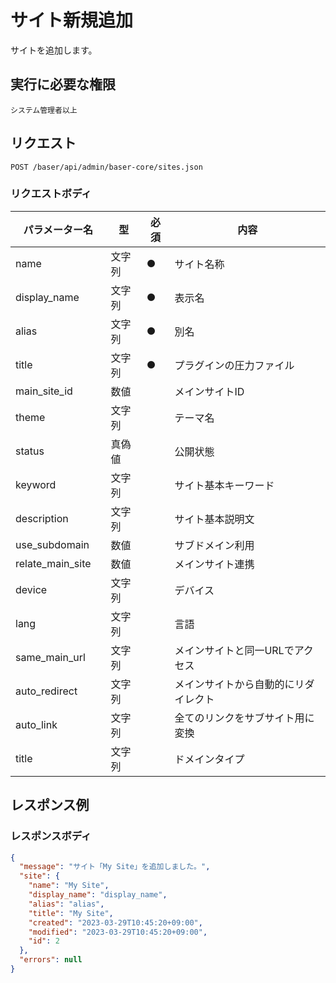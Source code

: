 # サイト新規追加

サイトを追加します。

## 実行に必要な権限

```
システム管理者以上
```

## リクエスト
```
POST /baser/api/admin/baser-core/sites.json
```

### リクエストボディ

| パラメーター名 | 型     | 必須  | 内容           |
|---------|-------|-----|--------------|
| name　   | 文字列	 | ●   | サイト名称 |
| display_name　   | 文字列	 | ●   | 表示名 |
| alias　   | 文字列	 | ●   | 別名 |
| title　   | 文字列	 | ●   | プラグインの圧力ファイル |
| main_site_id　   | 数値	 |     | メインサイトID |
| theme　   | 文字列	 |     | テーマ名 |
| status　   | 真偽値	 |     | 公開状態 |
| keyword　   | 文字列	 |     | サイト基本キーワード |
| description　   | 文字列	 |     | サイト基本説明文 |
| use_subdomain　   | 数値	 |     | サブドメイン利用 |
| relate_main_site　   | 数値	 |     | メインサイト連携 |
| device　   | 文字列	 |     | デバイス |
| lang　   | 文字列	 |     | 言語 |
| same_main_url　   | 文字列	 |     | メインサイトと同一URLでアクセス |
| auto_redirect　   | 文字列	 |     | メインサイトから自動的にリダイレクト |
| auto_link　   | 文字列	 |     | 全てのリンクをサブサイト用に変換 |
| title　   | 文字列	 |     | ドメインタイプ |

## レスポンス例

### レスポンスボディ

```json
{
  "message": "サイト「My Site」を追加しました。",
  "site": {
    "name": "My Site",
    "display_name": "display_name",
    "alias": "alias",
    "title": "My Site",
    "created": "2023-03-29T10:45:20+09:00",
    "modified": "2023-03-29T10:45:20+09:00",
    "id": 2
  },
  "errors": null
}

```
